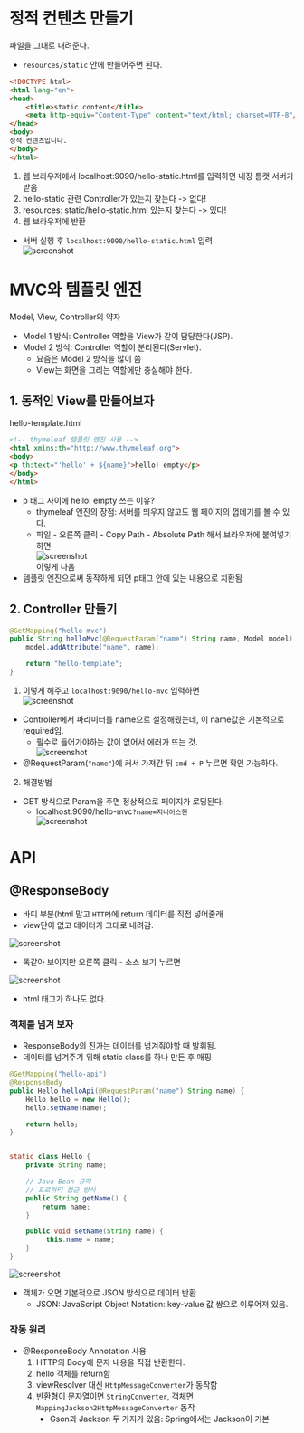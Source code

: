 # 정적 컨텐츠 만들기
파일을 그대로 내려준다.
- `resources/static` 안에 만들어주면 된다.
```html
<!DOCTYPE html>
<html lang="en">
<head>
    <title>static content</title>
    <meta http-equiv="Content-Type" content="text/html; charset=UTF-8"/>
</head>
<body>
정적 컨텐츠입니다.
</body>
</html>
```
1. 웹 브라우저에서 localhost:9090/hello-static.html를 입력하면 내장 톰캣 서버가 받음
2. hello-static 관련 Controller가 있는지 찾는다 -> 없다!
3. resources: static/hello-static.html 있는지 찾는다 -> 있다!
4. 웹 브라우저에 반환

- 서버 실행 후 `localhost:9090/hello-static.html` 입력<br/>
![screenshot](./img/day3_hello-static.png)

# MVC와 템플릿 엔진
Model, View, Controller의 약자
- Model 1 방식: Controller 역할을 View가 같이 담당한다(JSP).
- Model 2 방식: Controller 역할이 분리된다(Servlet).
  - 요즘은 Model 2 방식을 많이 씀
  - View는 화면을 그리는 역할에만 충실해야 한다.


## 1. 동적인 View를 만들어보자
hello-template.html
```html
<!-- thymeleaf 템플릿 엔진 사용 -->
<html xmlns:th="http://www.thymeleaf.org"> 
<body>
<p th:text="'hello' + ${name}">hello! empty</p>
</body>
</html>
```
- p 태그 사이에 hello! empty 쓰는 이유?
  - thymeleaf 엔진의 장점: 서버를 띄우지 않고도 웹 페이지의 껍데기를 볼 수 있다.
  - 파일 - 오른쪽 클릭 - Copy Path - Absolute Path 해서 브라우저에 붙여넣기하면<br/>
![screenshot](./img/day3_absolutepath.png)<br/>
이렇게 나옴
- 템플릿 엔진으로써 동작하게 되면 p태그 안에 있는 내용으로 치환됨


## 2. Controller 만들기
```java
@GetMapping("hello-mvc")
public String helloMvc(@RequestParam("name") String name, Model model) {
    model.addAttribute("name", name);

    return "hello-template";
}
```

1. 이렇게 해주고 `localhost:9090/hello-mvc` 입력하면<br/>
![screenshot](./img/day3_hellomvc1.png)
- Controller에서 파라미터를 name으로 설정해줬는데, 이 name값은 기본적으로 required임.
  - 필수로 들어가야하는 값이 없어서 에러가 뜨는 것. <br/>
![screenshot](./img/day3_hellomvc_controller.png)
- @RequestParam(`"name"`)에 커서 가져간 뒤 `cmd + P` 누르면 확인 가능하다.

2. 해결방법
- GET 방식으로 Param을 주면 정상적으로 페이지가 로딩된다.
  - localhost:9090/hello-mvc`?name=지니어스현`<br/>
![screenshot](img/day3_hellomvc2.png)

# API

## @ResponseBody
  - 바디 부분(html 말고 `HTTP`)에 return 데이터를 직접 넣어줄래
  - view단이 없고 데이터가 그대로 내려감.

![screenshot](./img/day3_hellostring1.png)
- 똑같아 보이지만 오른쪽 클릭 - 소스 보기 누르면

![screenshot](img/day3_hellostring2.png)
- html 태그가 하나도 없다.

### 객체를 넘겨 보자
- ResponseBody의 진가는 데이터를 넘겨줘야할 때 발휘됨.
- 데이터를 넘겨주기 위해 static class를 하나 만든 후 매핑
```java
@GetMapping("hello-api")
@ResponseBody
public Hello helloApi(@RequestParam("name") String name) {
    Hello hello = new Hello();
    hello.setName(name);

    return hello;
}


static class Hello {
    private String name;

    // Java Bean 규약
    // 프로퍼티 접근 방식
    public String getName() {
        return name;
    }

    public void setName(String name) {
         this.name = name;
    }
}
```
![screenshot](./img/day3_helloapi1.png)
- 객체가 오면 기본적으로 JSON 방식으로 데이터 반환
  - JSON: JavaScript Object Notation: key-value 값 쌍으로 이루어져 있음.

### 작동 원리
- @ResponseBody Annotation 사용
  1. HTTP의 Body에 문자 내용을 직접 반환한다.
  2. hello 객체를 return함
  3. viewResolver 대신 `HttpMessageConverter`가 동작함 
  4. 반환형이 문자열이면 `StringConverter`, 객체면 `MappingJackson2HttpMessageConverter` 동작
      - Gson과 Jackson 두 가지가 있음: Spring에서는 Jackson이 기본